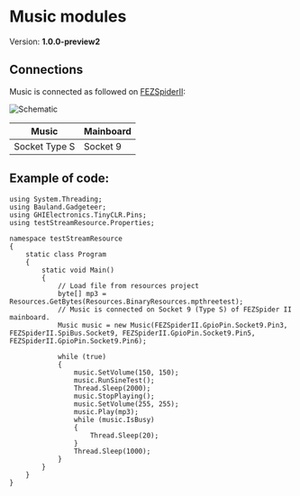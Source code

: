 # Music modules
Version: __1.0.0-preview2__

## Connections ##
Music is connected as followed on [FEZSpiderII](http://docs.ghielectronics.com/hardware/legacy_products/gadgeteer/fez_spider_ii.html):

![Schematic](Gadgeteer-Music-FEZSpiderII.jpg)

Music | Mainboard
---------------- | ----------
Socket Type S    | Socket 9

## Example of code:
```CSharp
using System.Threading;
using Bauland.Gadgeteer;
using GHIElectronics.TinyCLR.Pins;
using testStreamResource.Properties;

namespace testStreamResource
{
    static class Program
    {
        static void Main()
        {
            // Load file from resources project
            byte[] mp3 = Resources.GetBytes(Resources.BinaryResources.mpthreetest);
            // Music is connected on Socket 9 (Type S) of FEZSpider II mainboard.
            Music music = new Music(FEZSpiderII.GpioPin.Socket9.Pin3, FEZSpiderII.SpiBus.Socket9, FEZSpiderII.GpioPin.Socket9.Pin5, FEZSpiderII.GpioPin.Socket9.Pin6);

            while (true)
            {
                music.SetVolume(150, 150);
                music.RunSineTest();
                Thread.Sleep(2000);
                music.StopPlaying();
                music.SetVolume(255, 255);
                music.Play(mp3);
                while (music.IsBusy)
                {
                    Thread.Sleep(20);
                }
                Thread.Sleep(1000);
            }
        }
    }
}
```
